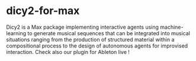 # dicy2-for-max
Dicy2 is a Max package implementing interactive agents using machine-learning to generate musical sequences that can be integrated into musical situations ranging from the production of structured material within a compositional process to the design of autonomous agents for improvised interaction. Check also our plugin for Ableton live !
